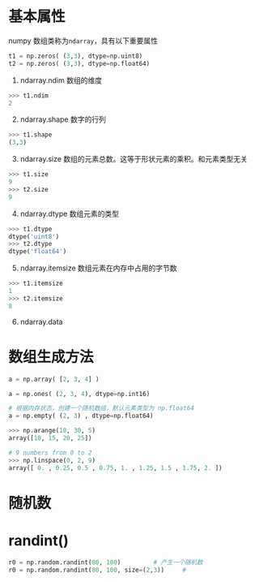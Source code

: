 # 基本属性
numpy 数组类称为`ndarray`，具有以下重要属性
```python
t1 = np.zeros( (3,3), dtype=np.uint8)
t2 = np.zeros( (3,3), dtype=np.float64)
```

1. ndarray.ndim
数组的维度
```python
>>> t1.ndim
2
```

2. ndarray.shape
数字的行列
```python
>>> t1.shape
(3,3)
```

3. ndarray.size
数组的元素总数。这等于形状元素的乘积。和元素类型无关
```python
>>> t1.size
9
>>> t2.size
9
```

4. ndarray.dtype
数组元素的类型
```python
>>> t1.dtype
dtype('uint8')
>>> t2.dtype
dtype('float64')
```

5. ndarray.itemsize
数组元素在内存中占用的字节数
```python
>>> t1.itemsize
1
>>> t2.itemsize
8
```

6. ndarray.data

# 数组生成方法
```python
a = np.array( [2, 3, 4] )

a = np.ones( (2, 3, 4), dtype=np.int16)

# 根据内存状态，创建一个随机数组，默认元素类型为 np.float64
a = np.empty( (2, 3) , dtype=np.float64)

>>> np.arange(10, 30, 5)
array([10, 15, 20, 25])

# 9 numbers from 0 to 2
>>> np.linspace(0, 2, 9)
array([ 0. , 0.25, 0.5 , 0.75, 1. , 1.25, 1.5 , 1.75, 2. ])
```


# 随机数


# randint()
```python
r0 = np.random.randint(80, 100)         # 产生一个随机数
r0 = np.random.randint(80, 100, size=(2,3))     # 
```